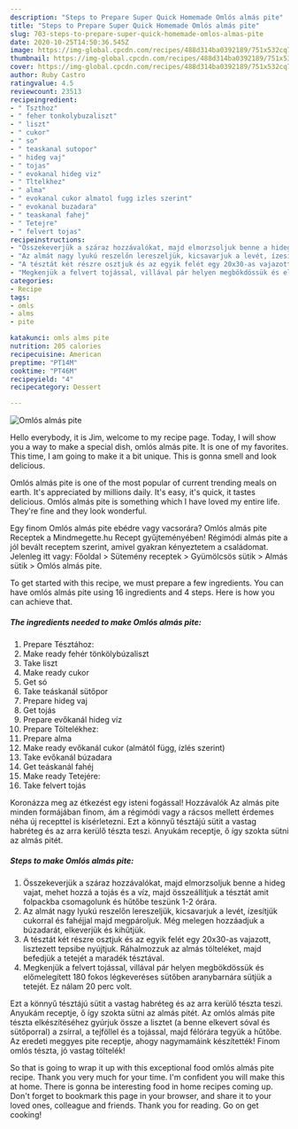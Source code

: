 ```yaml
---
description: "Steps to Prepare Super Quick Homemade Omlós almás pite"
title: "Steps to Prepare Super Quick Homemade Omlós almás pite"
slug: 703-steps-to-prepare-super-quick-homemade-omlos-almas-pite
date: 2020-10-25T14:50:36.545Z
image: https://img-global.cpcdn.com/recipes/488d314ba0392189/751x532cq70/omlos-almas-pite-recept-foto.jpg
thumbnail: https://img-global.cpcdn.com/recipes/488d314ba0392189/751x532cq70/omlos-almas-pite-recept-foto.jpg
cover: https://img-global.cpcdn.com/recipes/488d314ba0392189/751x532cq70/omlos-almas-pite-recept-foto.jpg
author: Ruby Castro
ratingvalue: 4.5
reviewcount: 23513
recipeingredient:
- " Tszthoz"
- " feher tonkolybuzaliszt"
- " liszt"
- " cukor"
- " so"
- " teaskanal sutopor"
- " hideg vaj"
- " tojas"
- " evokanal hideg viz"
- " Tltelkhez"
- " alma"
- " evokanal cukor almatol fugg izles szerint"
- " evokanal buzadara"
- " teaskanal fahej"
- " Tetejre"
- " felvert tojas"
recipeinstructions:
- "Összekeverjük a száraz hozzávalókat, majd elmorzsoljuk benne a hideg vajat, mehet hozzá a tojás és a víz, majd összeállítjuk a tésztát amit folpackba csomagolunk és hűtőbe teszünk 1-2 órára."
- "Az almát nagy lyukú reszelőn lereszeljük, kicsavarjuk a levét, ízesítjük cukorral és fahéjjal majd megpároljuk. Még melegen hozzáadjuk a búzadarát, elkeverjük és kihűtjük."
- "A tésztát két részre osztjuk és az egyik felét egy 20x30-as vajazott, lisztezett tepsibe nyújtjuk. Ráhalmozzuk az almás tölteléket, majd befedjük a tetejét a maradék tésztával."
- "Megkenjük a felvert tojással, villával pár helyen megbökdössük és előmelegített 180 fokos légkeveréses sütőben aranybarnára sütjük a tetejét. Ez nálam 20 perc volt."
categories:
- Recipe
tags:
- omls
- alms
- pite

katakunci: omls alms pite 
nutrition: 205 calories
recipecuisine: American
preptime: "PT14M"
cooktime: "PT46M"
recipeyield: "4"
recipecategory: Dessert

---
```



![Omlós almás pite](https://img-global.cpcdn.com/recipes/488d314ba0392189/751x532cq70/omlos-almas-pite-recept-foto.jpg)

Hello everybody, it is Jim, welcome to my recipe page. Today, I will show you a way to make a special dish, omlós almás pite. It is one of my favorites. This time, I am going to make it a bit unique. This is gonna smell and look delicious.

Omlós almás pite is one of the most popular of current trending meals on earth. It's appreciated by millions daily. It's easy, it's quick, it tastes delicious. Omlós almás pite is something which I have loved my entire life. They're fine and they look wonderful.

Egy finom Omlós almás pite ebédre vagy vacsorára? Omlós almás pite Receptek a Mindmegette.hu Recept gyűjteményében! Régimódi almás pite a jól bevált receptem szerint, amivel gyakran kényeztetem a családomat. Jelenleg itt vagy: Főoldal &gt; Sütemény receptek &gt; Gyümölcsös sütik &gt; Almás sütik &gt; Omlós almás pite.


To get started with this recipe, we must prepare a few ingredients. You can have omlós almás pite using 16 ingredients and 4 steps. Here is how you can achieve that.

<!--inarticleads1-->

##### The ingredients needed to make Omlós almás pite:

1. Prepare  Tésztához:
1. Make ready  fehér tönkölybúzaliszt
1. Take  liszt
1. Make ready  cukor
1. Get  só
1. Take  teáskanál sütőpor
1. Prepare  hideg vaj
1. Get  tojás
1. Prepare  evőkanál hideg víz
1. Prepare  Töltelékhez:
1. Prepare  alma
1. Make ready  evőkanál cukor (almától függ, ízlés szerint)
1. Take  evőkanál búzadara
1. Get  teáskanál fahéj
1. Make ready  Tetejére:
1. Take  felvert tojás


Koronázza meg az étkezést egy isteni fogással! Hozzávalók Az almás pite minden formájában finom, ám a régimódi vagy a rácsos mellett érdemes néha új recepttel is kísérletezni. Ezt a könnyű tésztájú sütit a vastag habréteg és az arra kerülő tészta teszi. Anyukám receptje, ő így szokta sütni az almás pitét. 

<!--inarticleads2-->

##### Steps to make Omlós almás pite:

1. Összekeverjük a száraz hozzávalókat, majd elmorzsoljuk benne a hideg vajat, mehet hozzá a tojás és a víz, majd összeállítjuk a tésztát amit folpackba csomagolunk és hűtőbe teszünk 1-2 órára.
1. Az almát nagy lyukú reszelőn lereszeljük, kicsavarjuk a levét, ízesítjük cukorral és fahéjjal majd megpároljuk. Még melegen hozzáadjuk a búzadarát, elkeverjük és kihűtjük.
1. A tésztát két részre osztjuk és az egyik felét egy 20x30-as vajazott, lisztezett tepsibe nyújtjuk. Ráhalmozzuk az almás tölteléket, majd befedjük a tetejét a maradék tésztával.
1. Megkenjük a felvert tojással, villával pár helyen megbökdössük és előmelegített 180 fokos légkeveréses sütőben aranybarnára sütjük a tetejét. Ez nálam 20 perc volt.


Ezt a könnyű tésztájú sütit a vastag habréteg és az arra kerülő tészta teszi. Anyukám receptje, ő így szokta sütni az almás pitét. Az omlós almás pite tészta elkészítéséhez gyúrjuk össze a lisztet (a benne elkevert sóval és sütőporral) a zsírral, a tejföllel és a tojással, majd félórára tegyük a hűtőbe. Az eredeti meggyes pite receptje, ahogy nagymamáink készítették! Finom omlós tészta, jó vastag töltelék! 

So that is going to wrap it up with this exceptional food omlós almás pite recipe. Thank you very much for your time. I'm confident you will make this at home. There is gonna be interesting food in home recipes coming up. Don't forget to bookmark this page in your browser, and share it to your loved ones, colleague and friends. Thank you for reading. Go on get cooking!
